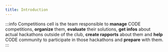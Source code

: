 ```yaml
---
title: Introduction
---
```


:::info
Competitions cell is the team responsible to **manage** CODE competitions, **organize** them, **evaluate** their solutions, **get infos** about actual hackathons outside of the club, **create rapports** about them and **help** CODE community to participate in those hackathons and **prepare** with them.
:::
